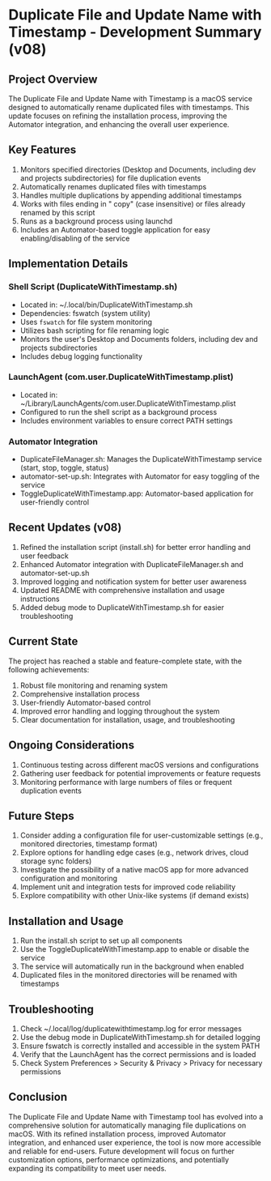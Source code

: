 # Duplicate File and Update Name with Timestamp - Development Summary (v08)

## Project Overview
The Duplicate File and Update Name with Timestamp is a macOS service designed to automatically rename duplicated files with timestamps. This update focuses on refining the installation process, improving the Automator integration, and enhancing the overall user experience.

## Key Features
1. Monitors specified directories (Desktop and Documents, including dev and projects subdirectories) for file duplication events
2. Automatically renames duplicated files with timestamps
3. Handles multiple duplications by appending additional timestamps
4. Works with files ending in " copy" (case insensitive) or files already renamed by this script
5. Runs as a background process using launchd
6. Includes an Automator-based toggle application for easy enabling/disabling of the service

## Implementation Details

### Shell Script (DuplicateWithTimestamp.sh)
- Located in: ~/.local/bin/DuplicateWithTimestamp.sh
- Dependencies: fswatch (system utility)
- Uses `fswatch` for file system monitoring
- Utilizes bash scripting for file renaming logic
- Monitors the user's Desktop and Documents folders, including dev and projects subdirectories
- Includes debug logging functionality

### LaunchAgent (com.user.DuplicateWithTimestamp.plist)
- Located in: ~/Library/LaunchAgents/com.user.DuplicateWithTimestamp.plist
- Configured to run the shell script as a background process
- Includes environment variables to ensure correct PATH settings

### Automator Integration
- DuplicateFileManager.sh: Manages the DuplicateWithTimestamp service (start, stop, toggle, status)
- automator-set-up.sh: Integrates with Automator for easy toggling of the service
- ToggleDuplicateWithTimestamp.app: Automator-based application for user-friendly control

## Recent Updates (v08)
1. Refined the installation script (install.sh) for better error handling and user feedback
2. Enhanced Automator integration with DuplicateFileManager.sh and automator-set-up.sh
3. Improved logging and notification system for better user awareness
4. Updated README with comprehensive installation and usage instructions
5. Added debug mode to DuplicateWithTimestamp.sh for easier troubleshooting

## Current State
The project has reached a stable and feature-complete state, with the following achievements:

1. Robust file monitoring and renaming system
2. Comprehensive installation process
3. User-friendly Automator-based control
4. Improved error handling and logging throughout the system
5. Clear documentation for installation, usage, and troubleshooting

## Ongoing Considerations
1. Continuous testing across different macOS versions and configurations
2. Gathering user feedback for potential improvements or feature requests
3. Monitoring performance with large numbers of files or frequent duplication events

## Future Steps
1. Consider adding a configuration file for user-customizable settings (e.g., monitored directories, timestamp format)
2. Explore options for handling edge cases (e.g., network drives, cloud storage sync folders)
3. Investigate the possibility of a native macOS app for more advanced configuration and monitoring
4. Implement unit and integration tests for improved code reliability
5. Explore compatibility with other Unix-like systems (if demand exists)

## Installation and Usage
1. Run the install.sh script to set up all components
2. Use the ToggleDuplicateWithTimestamp.app to enable or disable the service
3. The service will automatically run in the background when enabled
4. Duplicated files in the monitored directories will be renamed with timestamps

## Troubleshooting
1. Check ~/.local/log/duplicatewithtimestamp.log for error messages
2. Use the debug mode in DuplicateWithTimestamp.sh for detailed logging
3. Ensure fswatch is correctly installed and accessible in the system PATH
4. Verify that the LaunchAgent has the correct permissions and is loaded
5. Check System Preferences > Security & Privacy > Privacy for necessary permissions

## Conclusion
The Duplicate File and Update Name with Timestamp tool has evolved into a comprehensive solution for automatically managing file duplications on macOS. With its refined installation process, improved Automator integration, and enhanced user experience, the tool is now more accessible and reliable for end-users. Future development will focus on further customization options, performance optimizations, and potentially expanding its compatibility to meet user needs.